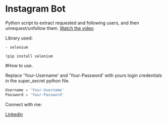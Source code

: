 # Instagram Bot

Python script to extract requested and following users, and then unrequest/unfollow them.
[Watch the video](https://www.linkedin.com/posts/gaurav2022_instagram-creator-python-activity-6745007255378292737-MQJn)

Library used:
```
- selenium

```

`!pip install selenium`

#How to use.

Replace 'Your-Username' and 'Your-Password' with yours login credentials in the super_secret python file. 

```python
Username = 'Your-Username'
Password = 'Your-Password'
```



Connect with me:

[Linkedin](https://www.linkedin.com/in/gaurav2022)


